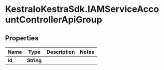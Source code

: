 # KestraIoKestraSdk.IAMServiceAccountControllerApiGroup

## Properties

Name | Type | Description | Notes
------------ | ------------- | ------------- | -------------
**id** | **String** |  | 


